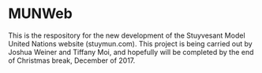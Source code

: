 # MUNWeb

This is the respository for the new development of the Stuyvesant Model United Nations website (stuymun.com). This project is being carried out by Joshua Weiner and Tiffany Moi, and hopefully will be completed by the end of Christmas break, December of 2017.
